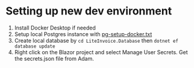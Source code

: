 # Setting up new dev environment
1. Install Docker Desktop if needed
2. Setup local Postgres instance with [pg-setup-docker.txt](https://github.com/adamfoneil/LiteInvoice/blob/master/pg-setup-docker.txt)
3. Create local database by `cd LiteInvoice.Database` then `dotnet ef database update`
4. Right click on the Blazor project and select Manage User Secrets. Get the secrets.json file from Adam.
